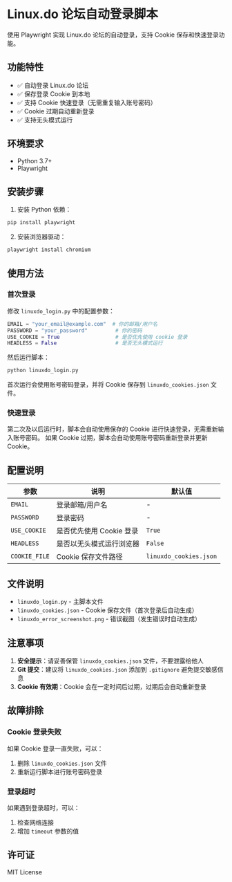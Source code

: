 # Linux.do 论坛自动登录脚本
使用 Playwright 实现 Linux.do 论坛的自动登录，支持 Cookie 保存和快速登录功能。
## 功能特性
- ✅ 自动登录 Linux.do 论坛
- ✅ 保存登录 Cookie 到本地
- ✅ 支持 Cookie 快速登录（无需重复输入账号密码）
- ✅ Cookie 过期自动重新登录
- ✅ 支持无头模式运行
## 环境要求
- Python 3.7+
- Playwright
## 安装步骤
1. 安装 Python 依赖：
```bash
pip install playwright
```
2. 安装浏览器驱动：
```bash
playwright install chromium
```
## 使用方法
### 首次登录
修改 `linuxdo_login.py` 中的配置参数：
```python
EMAIL = "your_email@example.com"  # 你的邮箱/用户名
PASSWORD = "your_password"         # 你的密码
USE_COOKIE = True                  # 是否优先使用 cookie 登录
HEADLESS = False                   # 是否无头模式运行
```
然后运行脚本：
```bash
python linuxdo_login.py
```
首次运行会使用账号密码登录，并将 Cookie 保存到 `linuxdo_cookies.json` 文件。
### 快速登录
第二次及以后运行时，脚本会自动使用保存的 Cookie 进行快速登录，无需重新输入账号密码。
如果 Cookie 过期，脚本会自动使用账号密码重新登录并更新 Cookie。
## 配置说明
| 参数 | 说明 | 默认值 |
|------|------|--------|
| `EMAIL` | 登录邮箱/用户名 | - |
| `PASSWORD` | 登录密码 | - |
| `USE_COOKIE` | 是否优先使用 Cookie 登录 | `True` |
| `HEADLESS` | 是否以无头模式运行浏览器 | `False` |
| `COOKIE_FILE` | Cookie 保存文件路径 | `linuxdo_cookies.json` |
## 文件说明
- `linuxdo_login.py` - 主脚本文件
- `linuxdo_cookies.json` - Cookie 保存文件（首次登录后自动生成）
- `linuxdo_error_screenshot.png` - 错误截图（发生错误时自动生成）
## 注意事项
1. **安全提示**：请妥善保管 `linuxdo_cookies.json` 文件，不要泄露给他人
2. **Git 提交**：建议将 `linuxdo_cookies.json` 添加到 `.gitignore` 避免提交敏感信息
3. **Cookie 有效期**：Cookie 会在一定时间后过期，过期后会自动重新登录
## 故障排除
### Cookie 登录失败
如果 Cookie 登录一直失败，可以：
1. 删除 `linuxdo_cookies.json` 文件
2. 重新运行脚本进行账号密码登录
### 登录超时
如果遇到登录超时，可以：
1. 检查网络连接
2. 增加 `timeout` 参数的值
## 许可证
MIT License
